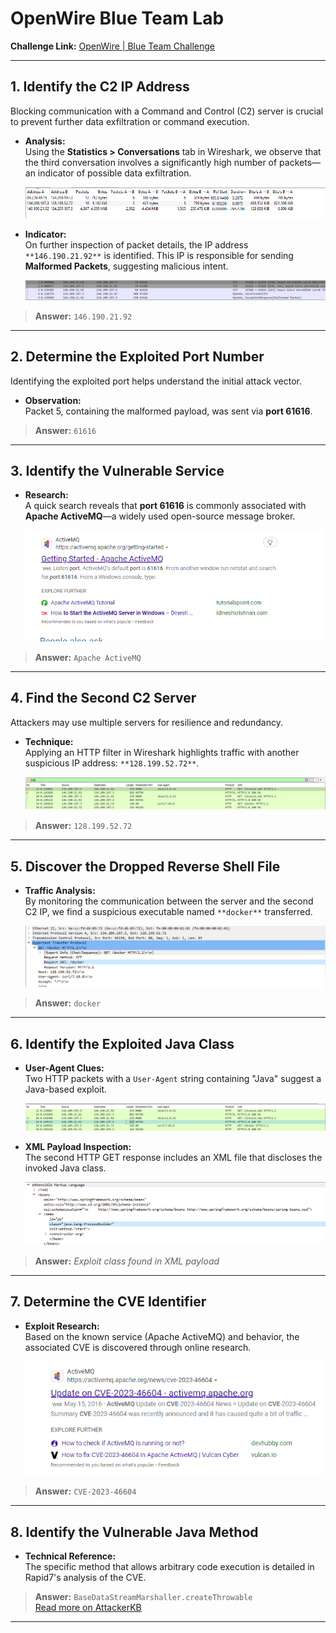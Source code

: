 # OpenWire Blue Team Lab

**Challenge Link:** [OpenWire | Blue Team Challenge](https://cyberdefenders.org/blueteam-ctf-challenges/openwire/)

---

## 1. Identify the C2 IP Address

Blocking communication with a Command and Control (C2) server is crucial to prevent further data exfiltration or command execution.

- **Analysis:**  
  Using the **Statistics > Conversations** tab in Wireshark, we observe that the third conversation involves a significantly high number of packets—an indicator of possible data exfiltration.

  ![Conversation Analysis](./img/OpenWire-1-1.png)

- **Indicator:**  
  On further inspection of packet details, the IP address `**146.190.21.92**` is identified. This IP is responsible for sending **Malformed Packets**, suggesting malicious intent.

  ![Malformed Packet](./img/OpenWire-1-2.png)

> **Answer:** `146.190.21.92`

---

## 2. Determine the Exploited Port Number

Identifying the exploited port helps understand the initial attack vector.

- **Observation:**  
  Packet 5, containing the malformed payload, was sent via **port 61616**.

> **Answer:** `61616`

---

## 3. Identify the Vulnerable Service

- **Research:**  
  A quick search reveals that **port 61616** is commonly associated with **Apache ActiveMQ**—a widely used open-source message broker.

  ![ActiveMQ Identification](./img/OpenWire-3-1.png)

> **Answer:** `Apache ActiveMQ`

---

## 4. Find the Second C2 Server

Attackers may use multiple servers for resilience and redundancy.

- **Technique:**  
  Applying an HTTP filter in Wireshark highlights traffic with another suspicious IP address: `**128.199.52.72**`.

  ![Second C2 Server](./img/OpenWire-4-1.png)

> **Answer:** `128.199.52.72`

---

## 5. Discover the Dropped Reverse Shell File

- **Traffic Analysis:**  
  By monitoring the communication between the server and the second C2 IP, we find a suspicious executable named `**docker**` transferred.

  ![Reverse Shell File](./img/OpenWire-5-1.png)

> **Answer:** `docker`

---

## 6. Identify the Exploited Java Class

- **User-Agent Clues:**  
  Two HTTP packets with a `User-Agent` string containing "Java" suggest a Java-based exploit.

  ![Java User-Agent](./img/OpenWire-6-1.png)

- **XML Payload Inspection:**  
  The second HTTP GET response includes an XML file that discloses the invoked Java class.

  ![Class in XML](./img/OpenWire-6-2.png)

> **Answer:** *Exploit class found in XML payload*

---

## 7. Determine the CVE Identifier

- **Exploit Research:**  
  Based on the known service (Apache ActiveMQ) and behavior, the associated CVE is discovered through online research.

  ![CVE Search](./img/OpenWire-7-1.png)

> **Answer:** `CVE-2023-46604`

---

## 8. Identify the Vulnerable Java Method

- **Technical Reference:**  
  The specific method that allows arbitrary code execution is detailed in Rapid7's analysis of the CVE.

> **Answer:** `BaseDataStreamMarshaller.createThrowable`  
> [Read more on AttackerKB](https://attackerkb.com/topics/IHsgZDE3tS/cve-2023-46604/rapid7-analysis?referrer=etrblog)

---